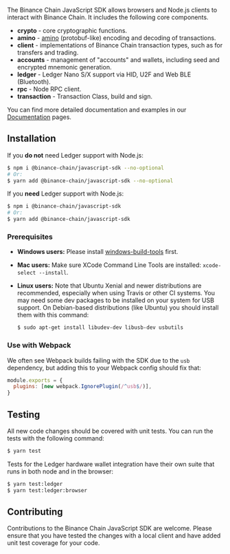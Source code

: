 The Binance Chain JavaScript SDK allows browsers and Node.js clients to interact
with Binance Chain. It includes the following core components.

- **crypto** - core cryptographic functions.
- **amino** -
  [amino](https://github.com/binance-chain/docs-site/blob/master/docs/encoding.md)
  (protobuf-like) encoding and decoding of transactions.
- **client** - implementations of Binance Chain transaction types, such as for
  transfers and trading.
- **accounts** - management of "accounts" and wallets, including seed and
  encrypted mnemonic generation.
- **ledger** - Ledger Nano S/X support via HID, U2F and Web BLE (Bluetooth).
- **rpc** - Node RPC client.
- **transaction** - Transaction Class, build and sign.

You can find more detailed documentation and examples in our
[Documentation](https://github.com/binance-chain/javascript-sdk/blob/master/docs/README.md)
pages.

## Installation

If you **do not** need Ledger support with Node.js:

```bash
$ npm i @binance-chain/javascript-sdk --no-optional
# Or:
$ yarn add @binance-chain/javascript-sdk --no-optional
```

If you **need** Ledger support with Node.js:

```bash
$ npm i @binance-chain/javascript-sdk
# Or:
$ yarn add @binance-chain/javascript-sdk
```

### Prerequisites

- **Windows users:** Please install
  [windows-build-tools](https://www.npmjs.com/package/windows-build-tools)
  first.

- **Mac users:** Make sure XCode Command Line Tools are installed:
  `xcode-select --install`.

- **Linux users:** Note that Ubuntu Xenial and newer distributions are
  recommended, especially when using Travis or other CI systems. You may need
  some dev packages to be installed on your system for USB support. On
  Debian-based distributions (like Ubuntu) you should install them with this
  command:

  ```bash
  $ sudo apt-get install libudev-dev libusb-dev usbutils
  ```

### Use with Webpack

We often see Webpack builds failing with the SDK due to the `usb` dependency,
but adding this to your Webpack config should fix that:

```js
module.exports = {
  plugins: [new webpack.IgnorePlugin(/^usb$/)],
}
```

## Testing

All new code changes should be covered with unit tests. You can run the tests
with the following command:

```bash
$ yarn test
```

Tests for the Ledger hardware wallet integration have their own suite that runs
in both node and in the browser:

```bash
$ yarn test:ledger
$ yarn test:ledger:browser
```

## Contributing

Contributions to the Binance Chain JavaScript SDK are welcome. Please ensure
that you have tested the changes with a local client and have added unit test
coverage for your code.

